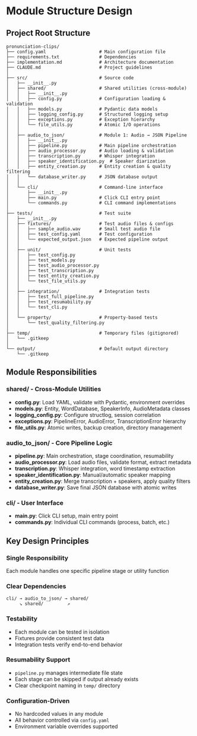 # Module Structure Design

## Project Root Structure
```
pronunciation-clips/
├── config.yaml                    # Main configuration file
├── requirements.txt               # Dependencies
├── implementation.md              # Architecture documentation
├── CLAUDE.md                      # Project guidelines
│
├── src/                           # Source code
│   ├── __init__.py
│   ├── shared/                    # Shared utilities (cross-module)
│   │   ├── __init__.py
│   │   ├── config.py              # Configuration loading & validation
│   │   ├── models.py              # Pydantic data models
│   │   ├── logging_config.py      # Structured logging setup
│   │   ├── exceptions.py          # Exception hierarchy
│   │   └── file_utils.py          # Atomic I/O operations
│   │
│   ├── audio_to_json/             # Module 1: Audio → JSON Pipeline
│   │   ├── __init__.py
│   │   ├── pipeline.py            # Main pipeline orchestration
│   │   ├── audio_processor.py     # Audio loading & validation
│   │   ├── transcription.py       # Whisper integration
│   │   ├── speaker_identification.py  # Speaker diarization
│   │   ├── entity_creation.py     # Entity creation & quality filtering
│   │   └── database_writer.py     # JSON database output
│   │
│   └── cli/                       # Command-line interface
│       ├── __init__.py
│       ├── main.py                # Click CLI entry point
│       └── commands.py            # CLI command implementations
│
├── tests/                         # Test suite
│   ├── __init__.py
│   ├── fixtures/                  # Test audio files & configs
│   │   ├── sample_audio.wav       # Small test audio file
│   │   ├── test_config.yaml       # Test configuration
│   │   └── expected_output.json   # Expected pipeline output
│   │
│   ├── unit/                      # Unit tests
│   │   ├── test_config.py
│   │   ├── test_models.py
│   │   ├── test_audio_processor.py
│   │   ├── test_transcription.py
│   │   ├── test_entity_creation.py
│   │   └── test_file_utils.py
│   │
│   ├── integration/               # Integration tests
│   │   ├── test_full_pipeline.py
│   │   ├── test_resumability.py
│   │   └── test_cli.py
│   │
│   └── property/                  # Property-based tests
│       └── test_quality_filtering.py
│
├── temp/                          # Temporary files (gitignored)
│   └── .gitkeep
│
└── output/                        # Default output directory
    └── .gitkeep
```

## Module Responsibilities

### **shared/** - Cross-Module Utilities
- **config.py**: Load YAML, validate with Pydantic, environment overrides
- **models.py**: Entity, WordDatabase, SpeakerInfo, AudioMetadata classes
- **logging_config.py**: Configure structlog, session correlation
- **exceptions.py**: PipelineError, AudioError, TranscriptionError hierarchy
- **file_utils.py**: Atomic writes, backup creation, directory management

### **audio_to_json/** - Core Pipeline Logic
- **pipeline.py**: Main orchestration, stage coordination, resumability
- **audio_processor.py**: Load audio files, validate format, extract metadata
- **transcription.py**: Whisper integration, word timestamp extraction
- **speaker_identification.py**: Manual/automatic speaker mapping
- **entity_creation.py**: Merge transcription + speakers, apply quality filters
- **database_writer.py**: Save final JSON database with atomic writes

### **cli/** - User Interface
- **main.py**: Click CLI setup, main entry point
- **commands.py**: Individual CLI commands (process, batch, etc.)

## Key Design Principles

### **Single Responsibility**
Each module handles one specific pipeline stage or utility function

### **Clear Dependencies**
```
cli/ → audio_to_json/ → shared/
     ↘ shared/         ↗
```

### **Testability**
- Each module can be tested in isolation
- Fixtures provide consistent test data
- Integration tests verify end-to-end behavior

### **Resumability Support**
- `pipeline.py` manages intermediate file state
- Each stage can be skipped if output already exists
- Clear checkpoint naming in `temp/` directory

### **Configuration-Driven**
- No hardcoded values in any module
- All behavior controlled via `config.yaml`
- Environment variable overrides supported